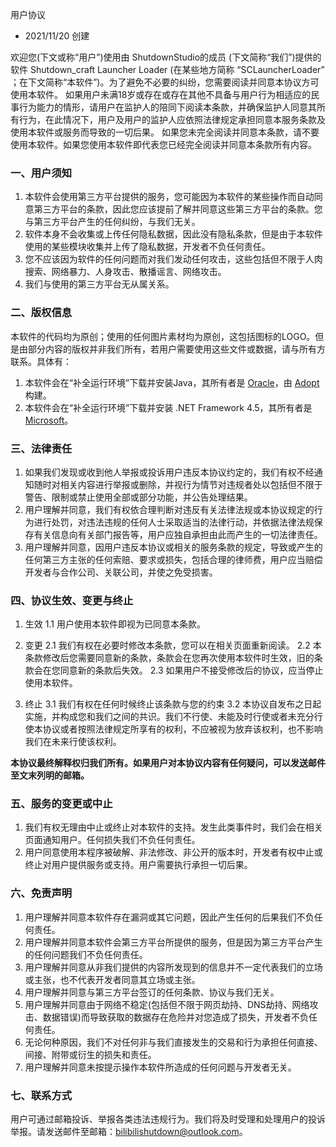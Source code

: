 用户协议
* 2021/11/20 创建

欢迎您(下文或称“用户”)使用由 ShutdownStudio的成员 (下文简称“我们”)提供的软件 Shutdown_craft Launcher Loader (在某些地方简称 “SCLauncherLoader” ；在下文简称“本软件”)。为了避免不必要的纠纷，您需要阅读并同意本协议方可使用本软件。
如果用户未满18岁或存在或存在其他不具备与用户行为相适应的民事行为能力的情形，请用户在监护人的陪同下阅读本条款，并确保监护人同意其所有行为，在此情况下，用户及用户的监护人应依照法律规定承担同意本服务条款及使用本软件或服务而导致的一切后果。
如果您未完全阅读并同意本条款，请不要使用本软件。如果您使用本软件即代表您已经完全阅读并同意本条款所有内容。

### 一、用户须知
1. 本软件会使用第三方平台提供的服务，您可能因为本软件的某些操作而自动同意第三方平台的条款，因此您应该提前了解并同意这些第三方平台的条款。您与第三方平台产生的任何纠纷，与我们无关。
2. 软件本身不会收集或上传任何隐私数据，因此没有隐私条款，但是由于本软件使用的某些模块收集并上传了隐私数据，开发者不负任何责任。
3. 您不应该因为软件的任何问题而对我们发动任何攻击，这些包括但不限于人肉搜索、网络暴力、人身攻击、散播谣言、网络攻击。
4. 我们与使用的第三方平台无从属关系。


### 二、版权信息
本软件的代码均为原创；使用的任何图片素材均为原创，这包括图标的LOGO。但是由部分内容的版权并非我们所有，若用户需要使用这些文件或数据，请与所有方联系。具体有：
1. 本软件会在“补全运行环境”下载并安装Java，其所有者是 [Oracle](https://www.oracle.com/)，由 [Adopt](https://adoptopenjdk.net/) 构建。
2. 本软件会在“补全运行环境”下载并安装 .NET Framework 4.5，其所有者是 [Microsoft](https://www.microsoft.com)。


### 三、法律责任
1. 如果我们发现或收到他人举报或投诉用户违反本协议约定的，我们有权不经通知随时对相关内容进行举报或删除，并视行为情节对违规者处以包括但不限于警告、限制或禁止使用全部或部分功能，并公告处理结果。
2. 用户理解并同意，我们有权依合理判断对违反有关法律法规或本协议规定的行为进行处罚，对违法违规的任何人士采取适当的法律行动，并依据法律法规保存有关信息向有关部门报告等，用户应独自承担由此而产生的一切法律责任。
3. 用户理解并同意，因用户违反本协议或相关的服务条款的规定，导致或产生的任何第三方主张的任何索赔、要求或损失，包括合理的律师费，用户应当赔偿开发者与合作公司、关联公司，并使之免受损害。


### 四、协议生效、变更与终止
1. 生效
1.1 用户使用本软件即视为已同意本条款。

2. 变更
2.1 我们有权在必要时修改本条款，您可以在相关页面重新阅读。
2.2 本条款修改后您需要同意新的条款，条款会在您再次使用本软件时生效，旧的条款会在您同意新的条款后失效。
2.3 如果用户不接受修改后的协议，应当停止使用本软件。

3. 终止
3.1 我们有权在任何时候终止该条款与您的约束
3.2 本协议自发布之日起实施，并构成您和我们之间的共识。我们不行使、未能及时行使或者未充分行使本协议或者按照法律规定所享有的权利，不应被视为放弃该权利，也不影响我们在未来行使该权利。

 **本协议最终解释权归我们所有。如果用户对本协议内容有任何疑问，可以发送邮件至文末列明的邮箱。** 


### 五、服务的变更或中止
1. 我们有权无理由中止或终止对本软件的支持。发生此类事件时，我们会在相关页面通知用户。任何损失我们不负任何责任。
2. 用户同意使用本程序被破解、非法修改、非公开的版本时，开发者有权中止或终止对用户提供服务或支持。用户需要执行承担一切后果。


### 六、免责声明
1. 用户理解并同意本软件存在漏洞或其它问题，因此产生任何的后果我们不负任何责任。
2. 用户理解并同意本软件会第三方平台所提供的服务，但是因为第三方平台产生的任何问题我们不负任何责任。
3. 用户理解并同意从非我们提供的内容所发现到的信息并不一定代表我们的立场或主张，也不代表开发者同意其立场或主张。
4. 用户理解并同意与第三方平台签订的任何条款、协议与我们无关。
5. 用户理解并同意由于网络不稳定(包括但不限于网页劫持、DNS劫持、网络攻击、数据错误)而导致获取的数据存在危险并对您造成了损失，开发者不负任何责任。
6. 无论何种原因，我们不对任何非与我们直接发生的交易和行为承担任何直接、间接、附带或衍生的损失和责任。
7. 用户理解并同意未按提示操作本软件所造成的任何问题与开发者无关。


### 七、联系方式
用户可通过邮箱投诉、举报各类违法违规行为。我们将及时受理和处理用户的投诉举报。请发送邮件至邮箱：bilibilishutdown@outlook.com。